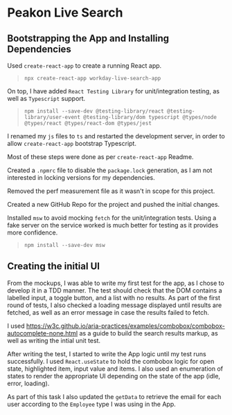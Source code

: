 # Peakon Live Search

## Bootstrapping the App and Installing Dependencies

Used `create-react-app` to create a running React app.
> `npx create-react-app workday-live-search-app`

On top, I have added `React Testing Library` for unit/integration testing, as well as `Typescript` support.

> `npm install --save-dev @testing-library/react @testing-library/user-event @testing-library/dom typescript @types/node @types/react @types/react-dom @types/jest`

I renamed my `js` files to `ts` and restarted the development server, in order to allow `create-react-app` bootstrap Typescript.

Most of these steps were done as per `create-react-app` Readme.

Created a `.npmrc` file to disable the `package.lock` generation, as I am not interested in locking versions for my dependencies.

Removed the perf measurement file as it wasn't in scope for this project.

Created a new GitHub Repo for the project and pushed the initial changes.

Installed `msw` to avoid mocking `fetch` for the unit/integration tests. Using a fake server on the service worked is much better for testing as it provides more confidence.

> `npm install --save-dev msw`

## Creating the initial UI

From the mockups, I was able to write my first test for the app, as I chose to develop it in a TDD manner. The test should check that the DOM contains a labelled input, a toggle button, and a list with no results. As part of the first round of tests, I also checked a loading message displayed until results are fetched, as well as an error message in case the results failed to fetch.

I used https://w3c.github.io/aria-practices/examples/combobox/combobox-autocomplete-none.html as a guide to build the search results markup, as well as writing the intial unit test.


After writing the test, I started to write the App logic until my test runs successfully. I used `React.useState` to hold the combobox logic for open state, highlighted item, input value and items. I also used an enumeration of states to render the appropriate UI depending on the state of the app (idle, error, loading).

As part of this task I also updated the `getData` to retrieve the email for each user according to the `Employee` type I was using in the App.
